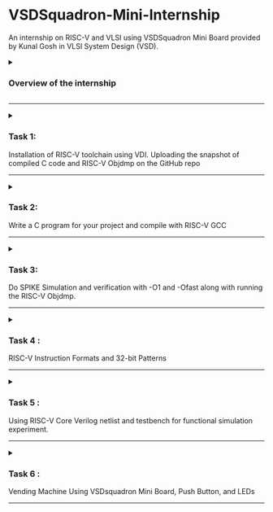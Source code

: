 # VSDSquadron-Mini-Internship
An internship on RISC-V and VLSI using VSDSquadron Mini Board provided by Kunal Gosh in VLSI System Design (VSD).

<details>
<summary><h3>Overview of the internship</h3></summary>


The internship is about the two main key take aways:

#### 1. Chip Design

To build the chip, there should be a code specification especially in C model for applications to run. 
In simpler terms,
making of the chip which needs RISC-V processor and it will start from the basic step of specification. 
Specification for RISC-V processor which is used in various applications like  embedded systems, automotive systems, artificial intelligence and many more. 

Note: The specifications can also be application specific, basically the SoC designs which made of ASSIC, microcontroller and microprocessor.

So, VSDSquadron Mini Board provided is the microcontroller which designed to apply for any applications.
The board will have the modelling specification in C which will check whether the application is working or not through testbench which are the test vectors to determine the accuracy and correctness of the model.

Basically, the process involes running simulation for c model and applicatios to present the output.

Therefore, this part is all about
- Running testbench in C language for C model Specifications
- Build processor application specification

#### 2. RTL Architecture

Soft copy of the hardware is written in Hardware Description Language .i.e., processor model is converted into the HDL because application can run faster in HDL compared with a software.

Therefore, this part explains the,
- Soft copy of the hardware using Verilog


And in the final step the output from chip design and RTL Architecture must be equal to show that the desired output from models are achieved.
</details>

--------------------------------------------------------------------------------------------------------------------------------------------------------------------------------------------------------------------

<details>

<summary><h3>Task 1: </h3> Installation of RISC-V toolchain using VDI. Uploading the snapshot of compiled C code and RISC-V Objdmp on the GitHub repo</summary>

The task 1 of the internship includes the following
- Installation of RISC-V toolchain using VDI.
- C Program for sum from one to n.
- Checking the result of C code
- RISC-V Simulator for compiling and running the code
- Assembly language

Overall, it is about writing the C code for sum from one to n followed by compiling and running by RISC-V Simulator.

 The steps to be followed are:
 
#### Step 1: Installation of Oracle VirtualBox.

The VirtualBox is an open source software and an operating system which runs as a physical computer inside the pc/laptop. 

![Screenshot (567)](https://github.com/EkthaReddy/vsdsquadron-mini-internship/assets/152515939/48ae5d97-0ce1-40bd-9403-e60d255d4758)

#### Step 2: Open the terminal inside the VirtualBox

![Terminal inside the VM](https://github.com/EkthaReddy/vsdsquadron-mini-internship/assets/152515939/5e831292-ae27-4409-b6d4-dc98b50fb88a)

#### Step 3: To open the editor named leafpad for writing C code.

![Screenshot (568)](https://github.com/EkthaReddy/vsdsquadron-mini-internship/assets/152515939/baf5e27b-ee8b-42a9-b2c7-e40bb88c33d8)
 Note for the above command explanation:
 - command line cd is to check for home directory.
 - leafpad to open editor.
 - sum_one_to_one is the file name for C code to be written in editor.


#### Step 4: Write the C program for sum of one to n in the terminal 

The leafpad editor opened, write the simple c code for sum of 1 to n,

![Screenshot (570)](https://github.com/EkthaReddy/vsdsquadron-mini-internship/assets/152515939/6e565127-674e-47c4-8c48-f142e319ebce)

Save the file in the editor


![C Code for sum from one to n](https://github.com/EkthaReddy/vsdsquadron-mini-internship/assets/152515939/37e5d37e-7b55-49ce-8aef-70d3d9f57d0e)


#### Step 5: To check the result of C code

- Type the below command line to ensure the file is saved.
  
![WhatsApp Image 2024-06-23 at 11 39 36 PM](https://github.com/EkthaReddy/vsdsquadron-mini-internship/assets/152515939/c70488ff-78d7-4c14-910c-28feea698aca)

- This ./a.out command will generate the output 

![WhatsApp Image 2024-06-23 at 11 39 36 PM (1)](https://github.com/EkthaReddy/vsdsquadron-mini-internship/assets/152515939/093bd684-20dc-4a5d-bdbf-57e5aa9de063)



- The sum for 1 to 5 is 15 which is also verified using calculator


![with cc](https://github.com/EkthaReddy/vsdsquadron-mini-internship/assets/152515939/42492408-96b8-4275-95ae-c7966b65854a)

#### Step 6: Compile and run the C code using RISC-V Simulator 

- Compile the code with RISC-V compiler by using the command line
  
![Screenshot (572)](https://github.com/EkthaReddy/vsdsquadron-mini-internship/assets/152515939/db9d65fc-a0bd-4104-9d12-d77d19614d07)

- Run the C code by RISC-V Simulator using below

![Screenshot (573)](https://github.com/EkthaReddy/vsdsquadron-mini-internship/assets/152515939/cd4c2428-a270-4d1e-a75c-0b09c212ecd2)



![compile riscv with gcc![Uploading Screenshot (572).png…]()
 ](https://github.com/EkthaReddy/vsdsquadron-mini-internship/assets/152515939/dbf0af7d-fe05-4547-a280-7b710e39f924)


#### Step 7: Assembly code 
- Command line for generating the assembly code is:

![WhatsApp Image 2024-06-24 at 12 08 16 AM](https://github.com/EkthaReddy/vsdsquadron-mini-internship/assets/152515939/0850193a-d680-4772-a4b8-52e08c05c943)

- The Assembly codes:

![assembly code of C code](https://github.com/EkthaReddy/vsdsquadron-mini-internship/assets/152515939/0ce26ef8-3b1e-41dd-8830-217cddd2d7fc)


- After that type out this line;

![WhatsApp Image 2024-06-24 at 12 08 16 AM (1)](https://github.com/EkthaReddy/vsdsquadron-mini-internship/assets/152515939/2cc69a0e-c167-4320-bf89-a7910f76ac37)

#### Step 8: Search the main() 

![main section of assembly code](https://github.com/EkthaReddy/vsdsquadron-mini-internship/assets/152515939/053a0a17-79c8-48af-8227-f59f7dd6786e)

</details>

--------------------------------------------------------------------------------------------------------------------------------------------------------------------------------------------------------------------

<details>

<summary><h3>Task 2: </h3> Write a C program for your project and compile with RISC-V GCC</summary>
 
**Change Dispense Wizard: Engineering a Vending Machine with Advanced Change System**

Task 2 is about writing the c program for the selected project along with compiling and runing with gcc command. But, before that Let us first take a look on Vending Machine and it's functunality.


#### What is Vending Machine?

A vending machine is a large self-service, often box-like device that sells small items like snacks, drinks, or other goods. You put money or a credit card into the machine, choose what you want to buy by pressing a button or touchscreen, and then the machine gives you the item you selected. It’s a convenient way to buy things quickly without needing to go to a store or interact with a cashier.

![image](https://github.com/EkthaReddy/VSDSquadron-Mini-Internship/assets/152515939/e768dbd5-291a-4e52-841c-b0215eac0530)

This is what a vending machine looks like and we often find them at places like airport, metro stations or amusement parks.

#### Project : Vending Machine Functionality in my project

##### What does it do?

We now know that, vending machine sells the desired goods when the coins are inserted,
In this project we will be using 5, 10, 20 and 50 ruppee coins to purchase a five ruppee product.
In this, it will have five case to represent each transaction that are going to have ,i.e., the each case will represent the transaction to be made in the vending machine. 
Let us define the each state with it's money oriented 
- coin 5 represent the case 1.
- coin 10 represent the case 2.
- coin 20 represent the case 3.
- coin 50 represent the case 4.

Moreover, while purchasing goods, if extra money is inserted the vending machine will return back in 5, 10, 20 ruppee coins as they are readily available with almost everyone.

Now, we will look on each specific case with it's function to be performed.

Firstly, we have an idle state which shows no transaction that means the coins are not inserted yet. So, the change of goods will not happen. However, 
in case 1, the 5 ruppee coin is inserted to purchase five ruppee item, that means no coin will be returned and good is being purchased. Although,
five ruppee coin will be returned back in case 2 when the 10 ruppee coin is inserted and it will also mention that the good is sold out. Likewise,
in case 3, the 20 ruppee coin is inserted which return back five ruppee coin and ten ruppee coin along with an indication that item is purchased. Same way,
when 50 ruppee coin is inserted in case 4, five ruppee coin and twenty ruppee coin will be returned back.

##### What is new in this project?

Earlier, most of the vending machine do not give the change when purchased a good and in some cases the items will not be dispenced as the extra money is inserted which makes the machines unable to identify it.

So, in this project of Vending Machine, the change will be return back when purchased by the customer with extra money. The 5, 10 and 20 rupppee coins are used to pay back the customer when inserted the coins. 
This method is beneficial in India, as the foods which is being sold in market are having range of products to purchase from simple five ruppee to more than hundred, and sometimes the store can get a little crowdy to buy just a 20 ruppee edibles. 

Therefore, the change mechanism system is introduced in vending machine for faster transaction. Which works in series of steps.

Firstly, when a customer inserts money into the machine, the coin mechanism validates the coins or notes. Accepted coins are directed to a storage area.
then the machine calculates the total amount inserted and compares it with the cost of the selected item.
If the amount inserted exceeds the item’s cost, the machine calculates the required change.
and at last the machine then dispenses the change using coins stored in its coin dispenser.
As a result, the project introduces the change despense mechanism for faster, reliable and convient purchase without the interaction with store keeper.


#### C code for Vending Machine

We have now understood the functionality of Vending Machine, the next task is to write the C program for the project in VirtualBox Terminal.

The C program of vending machine is given below,

```
#include <stdio.h>

// Define states

typedef enum { S0, S5, S10, S20, S50 } State;

// Function prototype

void vending_machine(State *state, int coin, int *nw_pa, int *ret5, int *ret10, int *ret20);

// Function to handle state transitions and actions

void vending_machine(State *state, int coin, int *nw_pa, int *ret5, int *ret10, int *ret20) {
    *nw_pa = 0;
    *ret5 = 0;
    *ret10 = 0;
    *ret20 = 0;

    switch (*state) {
        case S0:
            if (coin == 1) *state = S5;
            else if (coin == 2) *state = S10;
            else if (coin == 3) *state = S20;
            else if (coin == 4) *state = S50;
            break;
        case S5:
            *nw_pa = 1;
            if (coin == 2) *ret5 = 1;
            else if (coin == 3) {
                *ret5 = 1;
                *ret10 = 1;
            } else if (coin == 4) {
                *ret5 = 1;
                *ret20 = 1;
            }
            break;
        case S10:
            *nw_pa = 1;
            if (coin == 3) *ret10 = 1;
            break;
        case S20:
            *nw_pa = 1;
            break;
        case S50:
            *nw_pa = 1;
            if (coin == 4) *ret20 = 1;
            break;
        default:
            *state = S0;
            break;
    }
}

int main() {
    State state = S0;
    int coin;
    int nw_pa = 0, ret5 = 0, ret10 = 0, ret20 = 0;

    while (1) {
        printf("Enter coin value (1: 5, 2: 10, 3: 20, 4: 50, 0 to exit): ");
        scanf("%d", &coin);

        if (coin == 0) {
            break;
        }

        vending_machine(&state, coin, &nw_pa, &ret5, &ret10, &ret20);

        printf("State: %d, nw_pa: %d, ret5: %d, ret10: %d, ret20: %d\n", state, nw_pa, ret5, ret10, ret20);
    }

    return 0;
}

```
**Explanation to code**:

- **State Definition**:
```c
typedef enum {
    S0, S5, S10, S20, S50
} State;
```
- **State Enum**: Defines the possible states of the vending machine using an enumeration. These states correspond to the initial state (`S0`) and states for different coin values (`S5`, `S10`, `S20`, `S50`).

**Vending Machine Function**
```c
void vending_machine(State *state, int coin, int *nw_pa, int *ret5, int *ret10, int *ret20) {
    *nw_pa = 0;
    *ret5 = 0;
    *ret10 = 0;
    *ret20 = 0;

    switch (*state) {
        case S0:
            if (coin == 1) *state = S5;
            else if (coin == 2) *state = S10;
            else if (coin == 3) *state = S20;
            else if (coin == 4) *state = S50;
            break;
        case S5:
            *nw_pa = 1;
            if (coin == 2) *ret5 = 1;
            else if (coin == 3) {
                *ret5 = 1;
                *ret10 = 1;
            } else if (coin == 4) {
                *ret5 = 1;
                *ret20 = 1;
            }
            break;
        case S10:
            *nw_pa = 1;
            if (coin == 3) *ret10 = 1;
            break;
        case S20:
            *nw_pa = 1;
            break;
        case S50:
            *nw_pa = 1;
            if (coin == 4) *ret20 = 1;
            break;
        default:
            *state = S0;
            break;
    }
}
```
- **Function Purpose**: The `vending_machine` function updates the state of the vending machine and sets the output signals (`nw_pa`, `ret5`, `ret10`, `ret20`) based on the current state and coin input.
- **Parameter Explanation**:
  - `state`: Pointer to the current state of the vending machine.
  - `coin`: The value of the inserted coin (1 for 5, 2 for 10, 3 for 20, 4 for 50).
  - `nw_pa`, `ret5`, `ret10`, `ret20`: Pointers to the output signals.
- **State Transitions**:
  - In each case block, the function checks the coin value and updates the state accordingly.
  - Depending on the state, it may also set the output signals to indicate if a product is dispensed (`nw_pa`) or if change is returned (`ret5`, `ret10`, `ret20`).

**Main Function**
```c
int main() {
    State state = S0;
    int coin;
    int nw_pa = 0, ret5 = 0, ret10 = 0, ret20 = 0;

    while (1) {
        printf("Enter coin value (1: 5, 2: 10, 3: 20, 4: 50, 0 to exit): ");
        scanf("%d", &coin);

        if (coin == 0) {
            break;
        }

        vending_machine(&state, coin, &nw_pa, &ret5, &ret10, &ret20);

        printf("State: %d, nw_pa: %d, ret5: %d, ret10: %d, ret20: %d\n", state, nw_pa, ret5, ret10, ret20);
    }

    return 0;
}
```
- **State Initialization**: Initializes the state to `S0` (initial state).

- If the coin value is `0`, the loop breaks, ending the program.


#### Compiling the C code with RISC-V gcc

In the last step of task 2, the code written in leafpad ediotr will be checked for any errors by using the command line (`gcc file_name`). Therefore, for my project I have used (`gcc vending_machine`) and if the code is right, then give command (`ls -ltr`) for compiling the code in RISC-V. 

To check the output of  C code, run the code by using (`./a.out`).


![vending machine result](https://github.com/EkthaReddy/VSDSquadron-Mini-Internship/assets/152515939/9f5484cd-6c58-4879-894d-c95b99e5b41e)


**Explanation to output**:
The output shows the state transitions and actions of the vending machine based on coin inputs. Each entry updates the state and outputs whether a product is dispensed (`nw_pa = 1`) and if any change is returned (`ret5`, `ret10`, `ret20`). The session ends when `0` is inputted.

</details>

--------------------------------------------------------------------------------------------------------------------------------------------------------------------------------------------------------------------

<details>

<summary><h3>Task 3: </h3> Do SPIKE Simulation and verification with -O1 and -Ofast along with running the RISC-V Objdmp. </summary>

In this task, we have to perform Spike Simulation and observe with (`-o1`) and (`-ofast`) command.

#### With `-o1` command :

##### Verification with `-o1`:

At first, we will verify the code for `-o1` , to do that, the output we got from the `gcc` command should be equal to the spike simulation.

This command ` riscv64-unknown-elf-gcc -o1 -mabi=lp64 -march=rv64i -o vending_machine.o vending_machine.c ` will run the C code to give the output in C by using `./a.out` and for RISC-V processor we must use `spike pk vending_machine`

The output got from `gcc` is for state `2` for 10 ruppee coin and the if press `0` it get exited. The same way the output got from `spike` is `2` for state 2 which represent the 10 ruppee coin, and by pressing 0 it terminated for next command line instruction to be performed.



Hence, the verification for command `-o1` is done.


![verification for spike for o1 command](https://github.com/EkthaReddy/VSDSquadron-Mini-Internship/assets/152515939/8298625e-68ea-4ac4-bf77-c43664ba96ed)

##### Debugging the RISC-V Processor for `-o1` using Spike simulation :

Now we will debugg the assembly code instruction we got from from ` riscv64-unknown-elf-objdump -d vending_machine.o | less `

![assembly code vending machine](https://github.com/EkthaReddy/VSDSquadron-Mini-Internship/assets/152515939/c0092cc5-6ad2-49b1-b823-5f45e30027d9)

In this, we will debugg by using the instruction `spike -d pk vending_machine` 
which will allow us to spike any instruction we want.

Now, we spike for the initial address we see on the assembly code `100b0` so that we can see starting address to any point manually by using program counter

To do so, `until pc 0 100b0`, this means that it will debugg all the instruction after 100b0 and also shows the previous instructions to `100b0` is already being debugged. 

Type for `reg 0 a2`, it will show the register value at zero core for a2 operand.

To see next instruction, press `Enter` and it will show the starting address and if pressed again it will go to `100b4` which is the next instruction.

`reg 0 sp` shows the stack pointer of the instruction of 100b4

and if we want to see the next instruction(`100b8`) stack pointer just subtract the value we got from `reg 0 sp` of `100b4` from `16` as it is a hexadecimal value. It will give the `100b8` instruction stack pointer.


We can verify it by using `until pc 0 100b8` the program counter poites at instruction `100b8`, before that quit from the previous operation by pressing `q`.

Type `reg 0 sp`

Hence it is verified and debugged now.

![debugging for o1](https://github.com/EkthaReddy/VSDSquadron-Mini-Internship/assets/152515939/85ba39df-3da9-4029-92d0-16546e5233f8)

![continue o1](https://github.com/EkthaReddy/VSDSquadron-Mini-Internship/assets/152515939/1abe08ab-89e4-4550-b763-ccba5e638a5a)

![cotinue debugging o1](https://github.com/EkthaReddy/VSDSquadron-Mini-Internship/assets/152515939/fa44ce12-9549-44ea-bfba-d137c3faaab9)

#### With `-ofast` command :

##### Verification with `-ofast` :
In the same way, now we have to do for `-ofast` command

Step 1: C Code compilation using command ` riscv64-unknown-elf-gcc -ofast -mabi=lp64 -march=rv64i -o vending_machine.o vending_machine.c `.
Check the output by running `gcc file_name` which is `gcc vending_machine.c`
The output can be verified by using `./a.out`

Step 2: RISC-V Processor compilation is by using again ` riscv64-unknown-elf-gcc -ofast -mabi=lp64 -march=rv64i -o vending_machine.o vending_machine.c `.
Check and verified the output by `spike pk vending_machine.o`.

- Note: If the ouput from Step 1 and Step 2 is matched, then the verification with `-ofast` is over.

![spike command for verification](https://github.com/EkthaReddy/VSDSquadron-Mini-Internship/assets/152515939/a3b66d97-c636-4926-9313-69b3a14bd17e)


Step 3: Now, we have to run the compiled C code for RISC-V processor.

By using the command ` riscv64-unknown-elf-objdump -d vending_machine.o | less `, it will give the assembly code instruction.

##### Debugging the RISC-V Processor for `-ofast` using Spike simulation :

The starting address of the assembly code is `100b0`, with help of program counter, we can see the next instruction manually by performing debugging.

![assembly code vending machine](https://github.com/EkthaReddy/VSDSquadron-Mini-Internship/assets/152515939/c0092cc5-6ad2-49b1-b823-5f45e30027d9)

Step 4: We have to debugg the RISC-V Processor by using command `spike -d pk vending_machine.o`.

Step 5: Use `until pc0 100b0` , it says that it will debugg all the instructions after 100b0 and the previous instructions are already debugged.

Step 6: To see the next instruction.

- `reg 0 a2` it will define the register value at zero core for a2 operand.
- Hit `Enter` to get the first instruction, after that give command ` reg 0 a0` followed by ` reg 0 sp`.
- Quit the operation by giving `q`
- To check the next instruction, give `until pc 0 100b8` for debugging the instruction `100b8` and type `reg 0 sp` for getting the stack pointer value.

Step 7: To check the next instruction manually, calculate by subtracting the stack pointer value with `16` to see the next instruction sp.

![debugging the spike](https://github.com/EkthaReddy/VSDSquadron-Mini-Internship/assets/152515939/8d29cefb-2686-4810-8b35-0604461f78f4)

![continue debugging](https://github.com/EkthaReddy/VSDSquadron-Mini-Internship/assets/152515939/0a021676-be5a-4687-892d-125475f01ee2)

![knowing the difference by using  stack pointer](https://github.com/EkthaReddy/VSDSquadron-Mini-Internship/assets/152515939/02085887-fdb8-4419-8ed1-028aeb3b8569)


**Objective of Task 3:** 

The task 2 was to perform the spike simulation for,

- Verifying the C code and RISC-V Processor compilation.
- Debugg the RISC-V Processor using the spike simulation.

</details>

--------------------------------------------------------------------------------------------------------------------------------------------------------------------------------------------------------------------

<details>

<summary><h3>Task 4 : </h3> RISC-V Instruction Formats and 32-bit Patterns</summary>


Reffered ChatGPT in the task 4 as an extra resource.

#### Introduction to RISC-V
RISC-V is an open-source instruction set architecture (ISA) based on reduced instruction set computer (RISC) principles. It allows for the development of processors without requiring a license, making it a popular choice for custom and academic use. RISC-V instructions are organized into several formats, each suited for different types of operations.



#### RISC-V Instruction Formats
RISC-V uses six main instruction formats: R, I, S, B, U, and J. Each format has a specific structure that dictates how the bits in a 32-bit instruction are organized. Here's a breakdown of each format and their subtypes:

![image](https://github.com/EkthaReddy/VSDSquadron-Mini-Internship/assets/152515939/42c543e4-4d14-4ca0-a862-657c24ef5b6b)



1. **R-type (Register) Instructions**
    - **Description**: R-type instructions are used for arithmetic and logical operations where both operands and the result are in registers.
    - **Structure**:
        - **func7**: 7 bits (function code)
        - **rs2**: 5 bits (second source register)
        - **rs1**: 5 bits (first source register)
        - **func3**: 3 bits (function code)
        - **rd**: 5 bits (destination register)
        - **opcode**: 7 bits (operation code)
    - **Subtypes and Examples**:
        - **Arithmetic Operations**: ADD, SUB
        - **Logical Operations**: AND, OR, XOR
        - **Shift Operations**: SLL, SRL

---

2. **I-type (Immediate) Instructions**
    - **Description**: I-type instructions are used for operations that involve an immediate value (constant) and a register. They are also used for load operations.
    - **Structure**:
        - **imm[11:0]**: 12 bits (immediate value)
        - **rs1**: 5 bits (source register)
        - **func3**: 3 bits (function code)
        - **rd**: 5 bits (destination register)
        - **opcode**: 7 bits (operation code)
    - **Subtypes and Examples**:
        - **Arithmetic Operations with Immediate**: ADDI
        - **Load Operations**: LW

---

3. **S-type (Store) Instructions**
    - **Description**: S-type instructions are used for store operations, where data from a register is stored into memory.
    - **Structure**:
        - **imm[11:5]**: 7 bits (immediate value)
        - **rs2**: 5 bits (source register 2)
        - **rs1**: 5 bits (source register 1)
        - **func3**: 3 bits (function code)
        - **imm[4:0]**: 5 bits (immediate value)
        - **opcode**: 7 bits (operation code)
    - **Subtypes and Examples**:
        - **Store Operations**: SW

---

4. **B-type (Branch) Instructions**
    - **Description**: B-type instructions are used for conditional branch operations, where the execution flow changes based on a condition.
    - **Structure**:
        - **imm[12]**: 1 bit (immediate value)
        - **imm[10:5]**: 6 bits (immediate value)
        - **rs2**: 5 bits (second source register)
        - **rs1**: 5 bits (first source register)
        - **func3**: 3 bits (function code)
        - **imm[4:1]**: 4 bits (immediate value)
        - **imm[11]**: 1 bit (immediate value)
        - **opcode**: 7 bits (operation code)
    - **Subtypes and Examples**:
        - **Branch Operations**: BEQ, BNE

---

5. **U-type (Upper Immediate) Instructions**
    - **Description**: U-type instructions are used for operations involving large immediate values that need to be loaded into the upper 20 bits of a register.
    - **Structure**:
        - **imm[31:12]**: 20 bits (immediate value)
        - **rd**: 5 bits (destination register)
        - **opcode**: 7 bits (operation code)
    - **Subtypes and Examples**:
        - **Upper Immediate Operations**: LUI, AUIPC

---

6. **J-type (Jump) Instructions**
    - **Description**: J-type instructions are used for jump operations, where the execution flow is changed to a specified address.
    - **Structure**:
        - **imm[20]**: 1 bit (immediate value)
        - **imm[10:1]**: 10 bits (immediate value)
        - **imm[11]**: 1 bit (immediate value)
        - **imm[19:12]**: 8 bits (immediate value)
        - **rd**: 5 bits (destination register)
        - **opcode**: 7 bits (operation code)
    - **Subtypes and Examples**:
        - **Jump Operations**: JAL, JALR

---

#### Instructions and Their Formats

1. **ADD r1, r2, r3**
   - **Type**: R
   - **Operation**: Performs the addition of the contents of registers r2 and r3 and stores the result in register r1.
   - **Format**:
     ```
     func7   rs2    rs1    func3  rd     opcode
     0000000 00011  00010  000    00001  0110011
     ```
   - **32-bit Instruction**: `0000000_00011_00010_000_00001_0110011`

     **Explanation**: 
     - **func7**: 7-bit function code. For ADD, it is `0000000`.
     - **rs2**: 5-bit source register 2. Here it is r3 (register 3) represented as `00011`.
     - **rs1**: 5-bit source register 1. Here it is r2 (register 2) represented as `00010`.
     - **func3**: 3-bit function code. For ADD, it is `000`.
     - **rd**: 5-bit destination register. Here it is r1 (register 1) represented as `00001`.
     - **opcode**: 7-bit opcode for the R-type format. For arithmetic operations, it is `0110011`.

2. **SUB r3, r1, r2**
   - **Type**: R
   - **Operation**: Subtracts the contents of register r2 from register r1 and stores the result in register r3.
   - **Format**:
     ```
     func7   rs2    rs1    func3  rd     opcode
     0100000 00010  00001  000    00011  0110011
     ```
   - **32-bit Instruction**: `0100000_00010_00001_000_00011_0110011`

     **Explanation**: 
     - **func7**: 7-bit function code. For SUB, it is `0100000`.
     - **rs2**: 5-bit source register 2. Here it is r2 (register 2) represented as `00010`.
     - **rs1**: 5-bit source register 1. Here it is r1 (register 1) represented as `00001`.
     - **func3**: 3-bit function code. For SUB, it is `000`.
     - **rd**: 5-bit destination register. Here it is r3 (register 3) represented as `00011`.
     - **opcode**: 7-bit opcode for the R-type format. For arithmetic operations, it is `0110011`.

3. **AND r2, r1, r3**
   - **Type**: R
   - **Operation**: Performs a bitwise AND between the contents of registers r1 and r3, and stores the result in register r2.
   - **Format**:
     ```
     func7   rs2    rs1    func3  rd     opcode
     0000000 00011  00001  111    00010  0110011
     ```
   - **32-bit Instruction**: `0000000_00011_00001_111_00010_0110011`

     **Explanation**: 
     - **func7**: 7-bit function code. For AND, it is `0000000`.
     - **rs2**: 5-bit source register 2. Here it is r3 (register 3) represented as `00011`.
     - **rs1**: 5-bit source register 1. Here it is r1 (register 1) represented as `00001`.
     - **func3**: 3-bit function code. For AND, it is `111`.
     - **rd**: 5-bit destination register. Here it is r2 (register 2) represented as `00010`.
     - **opcode**: 7-bit opcode for the R-type format. For logical operations, it is `0110011`.

4. **OR r8, r2, r5**
   - **Type**: R
   - **Operation**: Performs a bitwise OR between the contents of registers r2 and r5, and stores the result in register r8.
   - **Format**:
     ```
     func7   rs2    rs1    func3  rd     opcode
     0000000 00101  00010  110    01000  0110011
     ```
   - **32-bit Instruction**: `0000000_00101_00010_110_01000_0110011`

     **Explanation**: 
     - **func7**: 7-bit function code. For OR, it is `0000000`.
     - **rs2**: 5-bit source register 2. Here it is r5 (register 5) represented as `00101`.
     - **rs1**: 5-bit source register 1. Here it is r2 (register 2) represented as `00010`.
     - **func3**: 3-bit function code. For OR, it is `110`.
     - **rd**: 5-bit destination register. Here it is r8 (register 8) represented as `01000`.
     - **opcode**: 7-bit opcode for the R-type format. For logical operations, it is `0110011`.

5. **XOR r8, r1, r4**
   - **Type**: R
   - **Operation**: Performs a bitwise XOR between the contents of registers r1 and r4, and stores the result in register r8.
   - **Format**:
     ```
     func7   rs2    rs1    func3  rd     opcode
     0000000 00100  00001  100    01000  0110011
     ```
   - **32-bit Instruction**: `0000000_00100_00001_100_01000_0110011`

     **Explanation**: 
     - **func7**: 7-bit function code. For XOR, it is `0000000`.
     - **rs2**: 5-bit source register 2. Here it is r4 (register 4) represented as `00100`.
     - **rs1**: 5-bit source register 1. Here it is r1 (register 1) represented as `00001`.
     - **func3**: 3-bit function code. For XOR, it is `100`.
     - **rd**: 5-bit destination register. Here it is r8 (register 8) represented as `01000`.
     - **opcode**: 7-bit opcode for the R-type format. For logical operations, it is `0110011`.

6. **SLT r10, r2, r4**
   - **Type**: R
   - **Operation**: Sets register r10 to 1 if the contents of register r2 are less than the contents of register r4, otherwise sets it to 0.
   - **Format**:
     ```
     func7   rs2    rs1    func3  rd     opcode
     0000000 00100  00010  010    01010  0110011
     ```
   - **32-bit Instruction**: `0000000_00100_00010_010_01010_0110011`

     **Explanation**: 
     - **func7**: 7-bit function code. For SLT, it is `0000000`.
     - **rs2**: 5-bit source register 2. Here it is r4 (register 4) represented as `00100`.
     - **rs1**: 5-bit

 source register 1. Here it is r2 (register 2) represented as `00010`.
     - **func3**: 3-bit function code. For SLT, it is `010`.
     - **rd**: 5-bit destination register. Here it is r10 (register 10) represented as `01010`.
     - **opcode**: 7-bit opcode for the R-type format. For comparison operations, it is `0110011`.

7. **ADDI r12, r3, 5**
   - **Type**: I
   - **Operation**: Adds the immediate value 5 to the contents of register r3 and stores the result in register r12.
   - **Format**:
     ```
     imm[11:0]   rs1    func3  rd     opcode
     000000000101 00011  000    01100  0010011
     ```
   - **32-bit Instruction**: `000000000101_00011_000_01100_0010011`

     **Explanation**: 
     - **imm[11:0]**: 12-bit immediate value. Here it is `000000000101` representing the value 5.
     - **rs1**: 5-bit source register. Here it is r3 (register 3) represented as `00011`.
     - **func3**: 3-bit function code. For ADDI, it is `000`.
     - **rd**: 5-bit destination register. Here it is r12 (register 12) represented as `01100`.
     - **opcode**: 7-bit opcode for the I-type format. For arithmetic operations with immediate, it is `0010011`.

8. **SW r3, r1, 4**
   - **Type**: S
   - **Operation**: Stores the contents of register r3 into memory at the address calculated by adding 4 to the contents of register r1.
   - **Format**:
     ```
     imm[11:5]  rs2   rs1    func3  imm[4:0] opcode
     0000000    00011 00001  010    00100    0100011
     ```
   - **32-bit Instruction**: `0000000_00011_00001_010_00100_0100011`

     **Explanation**: 
     - **imm[11:5]**: 7-bit immediate value (upper 7 bits). Here it is `0000000`.
     - **rs2**: 5-bit source register 2. Here it is r3 (register 3) represented as `00011`.
     - **rs1**: 5-bit source register 1. Here it is r1 (register 1) represented as `00001`.
     - **func3**: 3-bit function code. For SW, it is `010`.
     - **imm[4:0]**: 5-bit immediate value (lower 5 bits). Here it is `00100` representing the value 4.
     - **opcode**: 7-bit opcode for the S-type format. For store operations, it is `0100011`.

9. **SRL r16, r11, r2**
   - **Type**: R
   - **Operation**: Performs a logical right shift on the contents of register r11 by the number of bits specified in register r2, and stores the result in register r16.
   - **Format**:
     ```
     func7   rs2    rs1    func3  rd     opcode
     0000000 00010  01011  101    10000  0110011
     ```
   - **32-bit Instruction**: `0000000_00010_01011_101_10000_0110011`

     **Explanation**: 
     - **func7**: 7-bit function code. For SRL, it is `0000000`.
     - **rs2**: 5-bit source register 2. Here it is r2 (register 2) represented as `00010`.
     - **rs1**: 5-bit source register 1. Here it is r11 (register 11) represented as `01011`.
     - **func3**: 3-bit function code. For SRL, it is `101`.
     - **rd**: 5-bit destination register. Here it is r16 (register 16) represented as `10000`.
     - **opcode**: 7-bit opcode for the R-type format. For shift operations, it is `0110011`.

10. **BNE r0, r1, 20**
    - **Type**: B
    - **Operation**: Branches to the address offset by 20 if the contents of registers r0 and r1 are not equal.
    - **Format**:
      ```
      imm[12] imm[10:5]  rs2   rs1    func3  imm[4:1] imm[11] opcode
      0       000001     00001 00000  001    0100     0       1100011
      ```
    - **32-bit Instruction**: `0_000001_00001_00000_001_0100_0_1100011`

      **Explanation**: 
      - **imm[12]**: 1-bit immediate value (bit 12). Here it is `0`.
      - **imm[10:5]**: 6-bit immediate value (bits 10 to 5). Here it is `000001`.
      - **rs2**: 5-bit source register 2. Here it is r1 (register 1) represented as `00001`.
      - **rs1**: 5-bit source register 1. Here it is r0 (register 0) represented as `00000`.
      - **func3**: 3-bit function code. For BNE, it is `001`.
      - **imm[4:1]**: 4-bit immediate value (bits 4 to 1). Here it is `0100`.
      - **imm[11]**: 1-bit immediate value (bit 11). Here it is `0`.
      - **opcode**: 7-bit opcode for the B-type format. For branch operations, it is `1100011`.

11. **BEQ r0, r0, 15**
    - **Type**: B
    - **Operation**: Branches to the address offset by 15 if the contents of registers r0 and r0 are equal.
    - **Format**:
      ```
      imm[12] imm[10:5]  rs2   rs1    func3  imm[4:1] imm[11] opcode
      0       000000     00000 00000  000    1111     0       1100011
      ```
    - **32-bit Instruction**: `0_000000_00000_00000_000_1111_0_1100011`

      **Explanation**: 
      - **imm[12]**: 1-bit immediate value (bit 12). Here it is `0`.
      - **imm[10:5]**: 6-bit immediate value (bits 10 to 5). Here it is `000000`.
      - **rs2**: 5-bit source register 2. Here it is r0 (register 0) represented as `00000`.
      - **rs1**: 5-bit source register 1. Here it is r0 (register 0) represented as `00000`.
      - **func3**: 3-bit function code. For BEQ, it is `000`.
      - **imm[4:1]**: 4-bit immediate value (bits 4 to 1). Here it is `1111`.
      - **imm[11]**: 1-bit immediate value (bit 11). Here it is `0`.
      - **opcode**: 7-bit opcode for the B-type format. For branch operations, it is `1100011`.

12. **LW r13, r11, 2**
    - **Type**: I
    - **Operation**: Loads the word from memory at the address calculated by adding 2 to the contents of register r11 into register r13.
    - **Format**:
      ```
      imm[11:0]   rs1    func3  rd     opcode
      000000000010 01011  010    01101  0000011
      ```
    - **32-bit Instruction**: `000000000010_01011_010_01101_0000011`

      **Explanation**: 
      - **imm[11:0]**: 12-bit immediate value. Here it is `000000000010` representing the value 2.
      - **rs1**: 5-bit source register. Here it is r11 (register 11) represented as `01011`.
      - **func3**: 3-bit function code. For LW, it is `010`.
      - **rd**: 5-bit destination register. Here it is r13 (register 13) represented as `01101`.
      - **opcode**: 7-bit opcode for the I-type format. For load operations, it is `0000011`.

13. **SLL r15, r11, r1**
    - **Type**: R
    - **Operation**: Performs a logical left shift on the contents of register r11 by the number of bits specified in register r1, and stores the result in register r15.
    - **Format**:
      ```
      func7   rs2    rs1    func3  rd     opcode
      0000000 00001  01011  001    01111  0110011
      ```
    - **32-bit Instruction**: `0000000_00001_01011_001_01111_0110011`

      **Explanation**: 
      - **func7**: 7-bit function code. For SLL, it is `0000000`.
      - **rs2**: 5-bit source register 2. Here it is r1 (register 1) represented as `00001`.
      - **rs1**: 5-bit source register 1. Here it is r11 (register 11) represented as `01011`.
      - **func3**: 3-bit function code. For SLL, it is `001`.
      - **rd**: 5-bit destination register. Here it is r15 (register 15) represented as `01111`.
      - **opcode**: 7-bit opcode for the R-type format. For shift operations, it is `0110011`.


**Summary :**

These instructions and their corresponding formats provide a clear representation of how RISC-V organizes its operations. The exact 32-bit codes ensure that each instructon is properly encoded for execution in a RISC-V processor. 

</details>


---------------------------------------------------------------------------------------------------------------------------------------------------------------------------

<details>

<summary><h3>Task 5 : </h3> Using RISC-V Core Verilog netlist and testbench for functional simulation experiment. </summary>

In this task we will obtain the waveform for RISC-V using Verilog Code and Verilog Testbench. 

Follow the steps to obtain the waveform for the instructions used in Task 4.

Step 1 : Make the directory under `your_name` or any `specific_name`, Use command as ` mkdir <name> ` `( mkdir Ektha )`

Step 2 : Copy the code from the reference code and paste it in a file name under `Ektha_rv32i.v` and `Ektha_rv32i_tb.v` in leafpad


> The Verilog Code and Testbench used is refered by https://github.com/vinayrayapati/rv32i/


Step 3 : Give command line as ` touch Ektha_rv32i.v ` and ` touch Ektha_rv32i_tb.v ` 

Step 4 : Run and simulate the verilog code by using the below command;

```
 iverilog -o Ektha_rv32i Ektha_rv32i.v Ektha_rv32i_tb.v 
./Elktha_rv32i
```

Step 5 : To obtain the waveform in GTKWAVE, type;

`gtkwave iiitb_rv32i.vcd` 

![Screenshot (606)](https://github.com/EkthaReddy/VSDSquadron-Mini-Internship/assets/152515939/fe260183-ab78-400f-bb78-0d1803262a06)


It will open the new window of GTKWAVE 

![waveform](https://github.com/EkthaReddy/VSDSquadron-Mini-Internship/assets/152515939/83f92ea3-7e29-476a-b66e-1be7c88f9e51)

Now, drag the command in the same way presented under ` time ` section.

Select the instructions from EX_MEM_IR[31:0] to present the instructions used in Task 4.

**Instruction ADD r1, r2, r3 :**

![Screenshot (605)](https://github.com/EkthaReddy/VSDSquadron-Mini-Internship/assets/152515939/6a5f0ad0-1be0-4aae-8123-98a1b3655d0b)


**Instruction SUB r3, r1, r2 :**

![Screenshot (607)](https://github.com/EkthaReddy/VSDSquadron-Mini-Internship/assets/152515939/32b3dee4-0df1-40d6-91d9-2c404b214566)

**Instruction AND r2, r1, r3 :**

![Screenshot (608)](https://github.com/EkthaReddy/VSDSquadron-Mini-Internship/assets/152515939/30b41759-c93f-4be0-a901-8088ca4f1544)

**Instruction OR r8, r2, r5 :**

![Screenshot (609)](https://github.com/EkthaReddy/VSDSquadron-Mini-Internship/assets/152515939/f42a30aa-875e-4cb5-bb1a-298e1cc98e32)

**Instruction XOR r8, r1, r4 :**

![Screenshot (610)](https://github.com/EkthaReddy/VSDSquadron-Mini-Internship/assets/152515939/572870a0-16b8-4712-8090-56b8f78886eb)

**Instruction SLT r10, r2, r4 :**

![Screenshot (611)](https://github.com/EkthaReddy/VSDSquadron-Mini-Internship/assets/152515939/776b8598-436c-4118-ab8b-ddc551367748)

**Instruction ADDI r12, r3, 5 :**

![Screenshot (612)](https://github.com/EkthaReddy/VSDSquadron-Mini-Internship/assets/152515939/d50fce84-f2f1-42e7-9811-fa1e8c9b1f5a)

**Instruction SW r3, r1, 4 :**

![Screenshot (613)](https://github.com/EkthaReddy/VSDSquadron-Mini-Internship/assets/152515939/c1b525c8-c9db-463b-b20f-5889fa593bac)

**Instruction SRL r16, r11, r2 :**

![Screenshot (614)](https://github.com/EkthaReddy/VSDSquadron-Mini-Internship/assets/152515939/d2751922-6fee-4856-9ef6-5eec7c34fce1)

**Instruction BNE r0, r1, 20 :**

![Screenshot (615)](https://github.com/EkthaReddy/VSDSquadron-Mini-Internship/assets/152515939/cb8cd7a0-c563-4870-85cf-46b5fc7ec940)

**Instruction SLL r15, r11, r2 :**

![Screenshot (616)](https://github.com/EkthaReddy/VSDSquadron-Mini-Internship/assets/152515939/49200c37-7455-4f1d-af3c-de3d8a45ba7d)


**To conclude :** 
The output waveform for the list of instructions are obtained in GTKWAVE.



 
</details>

--------------------------------------------------------------------------------------------------------------------------------------------------------------------------------------------------------------------

<details>

 <summary><h3>Task 6 : </h3> Vending Machine Using VSDsquadron Mini Board, Push Button, and LEDs</summary>


#### Overview
The Vending Machine project simulates the functionality of a vending machine using the VSDsquadron mini board. This system utilizes push buttons to input coins of different denominations and LEDs to indicate various states and operations of the machine. By implementing a state machine in C, the project manages the coin inputs and provides change accordingly, making it an interactive and educational project for learning embedded systems and state machine design.

#### Components Required to Build Vending Machine
- VSDsquadron Mini Board
- Push Buttons
- LEDs
- Breadboard
- Jumper Wires
  
#### Circuit Connection for Vending Machine

- Push Buttons: Connect one terminal of each push button to GPIO pins on the VSDsquadron mini board. The other terminal of each button should be connected to ground.
- LEDs: Connect the anodes of the LEDs to GPIO pins on the VSDsquadron mini board through current-limiting resistors. Connect the cathodes to ground.
- Power Supply: Ensure the VSDsquadron mini board is powered through an appropriate power source.

#### Pinout Diagram for Vending Machine

|Component |	VSDsquadron Mini Board|
|----------|-----------------------|
|Push Button | GPIO Pins|
|LED	| GPIO Pins|
|GND	| GND|


#### Diagram For Vending Machine

![Untitled design (1)](https://github.com/EkthaReddy/VSDSquadron-Mini-Internship/assets/152515939/63b1d855-1686-4a17-9de4-3fcf0e05ac3c)


#### How to program

```
#include <ch32v00x.h>
#include <debug.h>
#include <stdio.h>

// Define states
typedef enum { S0, S5, S10, S20, S50 } State;

// Function prototypes
void vending_machine(State *state, int coin, int *nw_pa, int *ret5, int *ret10, int *ret20);
void GPIO_Config(void);
int read_coin(void);
void update_outputs(int nw_pa, int ret5, int ret10, int ret20);

// Function to handle state transitions and actions
void vending_machine(State *state, int coin, int *nw_pa, int *ret5, int *ret10, int *ret20) {
    *nw_pa = 0;
    *ret5 = 0;
    *ret10 = 0;
    *ret20 = 0;

    switch (*state) {
        case S0:
            if (coin == 1) *state = S5;
            else if (coin == 2) *state = S10;
            else if (coin == 3) *state = S20;
            else if (coin == 4) *state = S50;
            break;
        case S5:
            *nw_pa = 1;
            if (coin == 2) *ret5 = 1;
            else if (coin == 3) {
                *ret5 = 1;
                *ret10 = 1;
            } else if (coin == 4) {
                *ret5 = 1;
                *ret20 = 1;
            }
            break;
        case S10:
            *nw_pa = 1;
            if (coin == 3) *ret10 = 1;
            break;
        case S20:
            *nw_pa = 1;
            break;
        case S50:
            *nw_pa = 1;
            if (coin == 4) *ret20 = 1;
            break;
        default:
            *state = S0;
            break;
    }
}

void GPIO_Config(void) {
    GPIO_InitTypeDef GPIO_InitStructure = {0};

    RCC_APB2PeriphClockCmd(RCC_APB2Periph_GPIOD, ENABLE); // Enable clock for Port D

    // Configure GPIOs for input (coin buttons)
    GPIO_InitStructure.GPIO_Pin = GPIO_Pin_3 | GPIO_Pin_4 | GPIO_Pin_5 | GPIO_Pin_6;
    GPIO_InitStructure.GPIO_Mode = GPIO_Mode_IPU; // Input with pull-up
    GPIO_Init(GPIOD, &GPIO_InitStructure);

    // Configure GPIOs for output (indicators)
    GPIO_InitStructure.GPIO_Pin = GPIO_Pin_0 | GPIO_Pin_1 | GPIO_Pin_2;
    GPIO_InitStructure.GPIO_Mode = GPIO_Mode_Out_PP; // Push-pull output
    GPIO_InitStructure.GPIO_Speed = GPIO_Speed_50MHz;
    GPIO_Init(GPIOD, &GPIO_InitStructure);
}

int read_coin(void) {
    if (!GPIO_ReadInputDataBit(GPIOD, GPIO_Pin_3)) return 1;
    if (!GPIO_ReadInputDataBit(GPIOD, GPIO_Pin_4)) return 2;
    if (!GPIO_ReadInputDataBit(GPIOD, GPIO_Pin_5)) return 3;
    if (!GPIO_ReadInputDataBit(GPIOD, GPIO_Pin_6)) return 4;
    return 0;
}

void update_outputs(int nw_pa, int ret5, int ret10, int ret20) {
    if (nw_pa) {
        GPIO_SetBits(GPIOD, GPIO_Pin_0);
    } else {
        GPIO_ResetBits(GPIOD, GPIO_Pin_0);
    }

    if (ret5) {
        GPIO_SetBits(GPIOD, GPIO_Pin_1);
    } else {
        GPIO_ResetBits(GPIOD, GPIO_Pin_1);
    }

    if (ret10) {
        GPIO_SetBits(GPIOD, GPIO_Pin_2);
    } else {
        GPIO_ResetBits(GPIOD, GPIO_Pin_2);
    }
}

int main(void) {
    State state = S0;
    int coin;
    int nw_pa = 0, ret5 = 0, ret10 = 0, ret20 = 0;

    NVIC_PriorityGroupConfig(NVIC_PriorityGroup_2);
    SystemCoreClockUpdate();
    Delay_Init();
    GPIO_Config();

    while (1) {
        coin = read_coin();
        
        if (coin != 0) {
            vending_machine(&state, coin, &nw_pa, &ret5, &ret10, &ret20);
            update_outputs(nw_pa, ret5, ret10, ret20);

            // Simulate a short delay for debouncing
            Delay_Ms(200);
        }
    }

    return 0;
}

void NMI_Handler(void) {
}

void HardFault_Handler(void) {
    while (1) {
    }
}

```



</details>

-------------------------------------------------------------------------------------------------------------------------------------------------------------------------------------------------------------------
